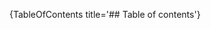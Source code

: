 [//]: # (This file was generated from: doc/template/Home.mdt using the documentation_builder package on: 2021-09-11 16:16:13.136825.)
{TableOfContents title='## Table of contents'}